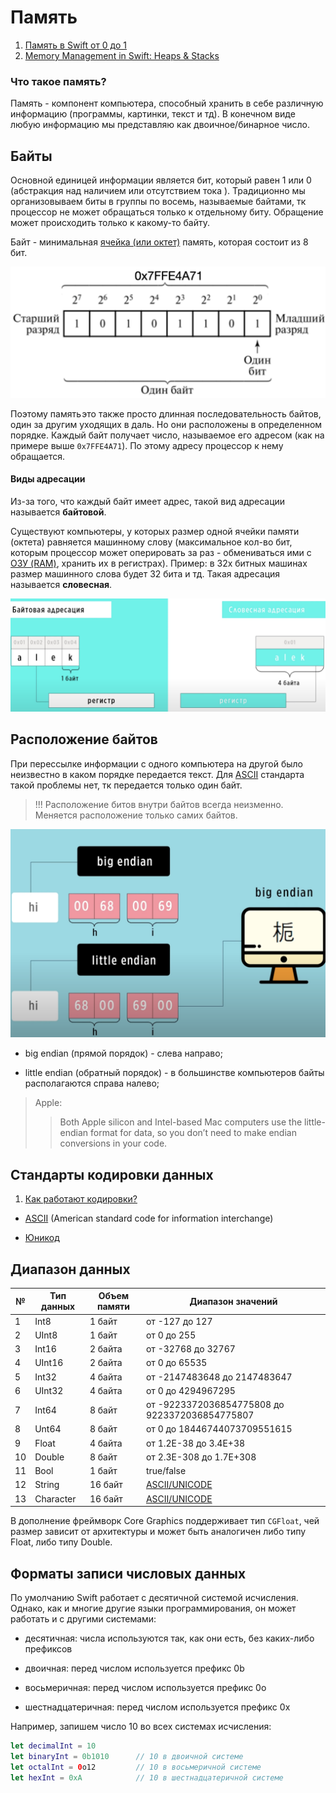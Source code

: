  # Память
 
1. [Память в Swift от 0 до 1](https://habr.com/ru/company/hh/blog/546856/)
2. [Memory Management in Swift: Heaps & Stacks](https://heartbeat.comet.ml/memory-management-in-swift-heaps-stacks-baa755abe16a)

### Что такое память?

Память - компонент компьютера, способный хранить в себе различную информацию (программы, картинки, текст и тд). В конечном виде любую информацию мы представляю как двоичное/бинарное число. 

## Байты

Основной единицей информации является бит, который равен 1 или 0 (абстракция над наличием или отсутствием тока ). Традиционно мы организовываем биты в группы по восемь, называемые байтами, тк процессор не может обращаться только к отдельному биту. Обращение может происходить только к какому-то байту. 

Байт - минимальная [ячейка (или октет)](https://ru.wikipedia.org/wiki/Октет_(информатика)) память, которая состоит из 8 бит.

![](https://github.com/eldaroid/pictures/blob/master/iOSWiki/Concurrency/Memory.png?raw=true)   

Поэтому память это также просто длинная последовательность байтов, один за другим уходящих в даль. Но они расположены в определенном порядке. Каждый байт получает число, называемое его адресом (как на примере выше `0x7FFE4A71`). По этому адресу процессор к нему обращается.

#### Виды адресации

Из-за того, что каждый байт имеет адрес, такой вид адресации называется **байтовой**. 

Существуют компьютеры, у которых размер одной ячейки памяти (октета) равняется машинному слову (максимальное кол-во бит, которым процессор может оперировать за раз - обмениваться ими с [ОЗУ (RAM)](./RandomAccessMemory/RAM.md), хранить их в регистрах). Пример: в 32х битных машинах размер машинного слова будет 32 бита и тд. Такая адресация называется **словесная**.

![TypesOfAddress](https://github.com/eldaroid/pictures/blob/master/iOSWiki/Concurrency/TypesOfAddress.png?raw=true)

## Расположение байтов

При перессылке информации с одного компьютера на другой было неизвестно в каком порядке передается текст. Для [ASCII](./ASCIIvsUNICODE.md) стандарта такой проблемы нет, тк передается только один байт. 

> !!! Расположение битов внутри байтов всегда неизменно. Меняется расположение только самих байтов.

![Bytes](https://github.com/eldaroid/pictures/blob/master/iOSWiki/Concurrency/endian.png?raw=true  )

* big endian (прямой порядок) - слева направо;

* little endian (обратный порядок) - в большинстве компьютеров байты располагаются справа налево; 

> Apple:
>
>> Both Apple silicon and Intel-based Mac computers use the little-endian format for data, so you don’t need to make endian conversions in your code.


## Стандарты кодировки данных

1. [Как работают кодировки?](https://www.youtube.com/watch?v=4MFcmreAUhs)

* [ASCII](./ASCIIvsUNICODE.md) (American standard code for information interchange)

* [Юникод](./ASCIIvsUNICODE.md)

## Диапазон данных

| №	| Тип данных	| Объем памяти	| Диапазон значений |
|---|------------|--------------|-------------------|
| 1	| Int8	| 1 байт	| от -127 до 127|
| 2	| UInt8	| 1 байт	| от 0 до 255|
| 3	| Int16	| 2 байта	| от -32768 до 32767|
| 4	| UInt16	| 2 байта	| от 0 до 65535|
| 5	| Int32	| 4 байта	| от -2147483648 до 2147483647|
| 6	| UInt32	| 4 байта	| от 0 до 4294967295|
| 7	| Int64	| 8 байт	| от -9223372036854775808 до 9223372036854775807|
| 8	| Unt64	| 8 байт	| от 0 до 18446744073709551615|
| 9	| Float	| 4 байта	| от 1.2E-38 до 3.4E+38|
| 10| Double	| 8 байт	| от 2.3E-308 до 1.7E+308|
| 11| Bool	| 1 байт	| true/false|
| 12| String	| 16 байт	| [ASCII/UNICODE](./ASCIIvsUNICODE.md) |
| 13| Character	| 16 байт	| [ASCII/UNICODE](./ASCIIvsUNICODE.md) |

В дополнение фреймворк Core Graphics поддерживает тип `CGFloat`, чей размер зависит от архитектуры и может быть аналогичен либо типу Float, либо типу Double.

## Форматы записи числовых данных

По умолчанию Swift работает с десятичной системой исчисления. Однако, как и многие другие языки программирования, он может работать и с другими системами:

* десятичная: числа используются так, как они есть, без каких-либо префиксов

* двоичная: перед числом используется префикс 0b

* восьмеричная: перед числом используется префикс 0o

* шестнадцатеричная: перед числом используется префикс 0x

Например, запишем число 10 во всех системах исчисления:

```swift
let decimalInt = 10
let binaryInt = 0b1010      // 10 в двоичной системе
let octalInt = 0o12         // 10 в восьмеричной системе
let hexInt = 0xA            // 10 в шестнадцатеричной системе
```
